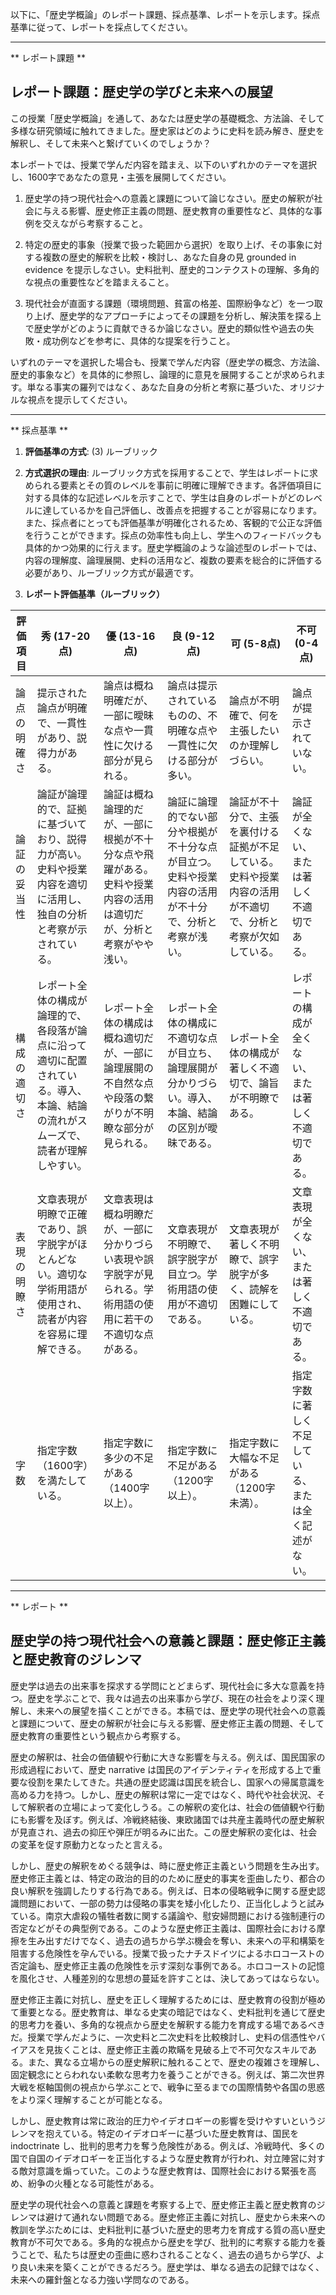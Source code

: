 以下に、「歴史学概論」のレポート課題、採点基準、レポートを示します。採点基準に従って、レポートを採点してください。

---------------------------------------
** レポート課題 **

## レポート課題：歴史学の学びと未来への展望

この授業「歴史学概論」を通して、あなたは歴史学の基礎概念、方法論、そして多様な研究領域に触れてきました。歴史家はどのように史料を読み解き、歴史を解釈し、そして未来へと繋げていくのでしょうか？

本レポートでは、授業で学んだ内容を踏まえ、以下のいずれかのテーマを選択し、1600字であなたの意見・主張を展開してください。

1. 歴史学の持つ現代社会への意義と課題について論じなさい。歴史の解釈が社会に与える影響、歴史修正主義の問題、歴史教育の重要性など、具体的な事例を交えながら考察すること。

2. 特定の歴史的事象（授業で扱った範囲から選択）を取り上げ、その事象に対する複数の歴史的解釈を比較・検討し、あなた自身の見 grounded in evidence を提示しなさい。史料批判、歴史的コンテクストの理解、多角的な視点の重要性などを踏まえること。

3. 現代社会が直面する課題（環境問題、貧富の格差、国際紛争など）を一つ取り上げ、歴史学的なアプローチによってその課題を分析し、解決策を探る上で歴史学がどのように貢献できるか論じなさい。歴史的類似性や過去の失敗・成功例などを参考に、具体的な提案を行うこと。


いずれのテーマを選択した場合も、授業で学んだ内容（歴史学の概念、方法論、歴史的事象など）を具体的に参照し、論理的に意見を展開することが求められます。単なる事実の羅列ではなく、あなた自身の分析と考察に基づいた、オリジナルな視点を提示してください。


---------------------------------------
** 採点基準 **

1. **評価基準の方式**: (3) ルーブリック

2. **方式選択の理由**: ルーブリック方式を採用することで、学生はレポートに求められる要素とその質のレベルを事前に明確に理解できます。各評価項目に対する具体的な記述レベルを示すことで、学生は自身のレポートがどのレベルに達しているかを自己評価し、改善点を把握することが容易になります。また、採点者にとっても評価基準が明確化されるため、客観的で公正な評価を行うことができます。採点の効率性も向上し、学生へのフィードバックも具体的かつ効果的に行えます。歴史学概論のような論述型のレポートでは、内容の理解度、論理展開、史料の活用など、複数の要素を総合的に評価する必要があり、ルーブリック方式が最適です。

3. **レポート評価基準（ルーブリック）**

| 評価項目 | 秀 (17-20点) | 優 (13-16点) | 良 (9-12点) | 可 (5-8点) | 不可 (0-4点) |
|---|---|---|---|---|---|
| 論点の明確さ |  提示された論点が明確で、一貫性があり、説得力がある。 | 論点は概ね明確だが、一部に曖昧な点や一貫性に欠ける部分が見られる。 | 論点は提示されているものの、不明確な点や一貫性に欠ける部分が多い。 | 論点が不明確で、何を主張したいのか理解しづらい。 | 論点が提示されていない。 |
| 論証の妥当性 |  論証が論理的で、証拠に基づいており、説得力が高い。史料や授業内容を適切に活用し、独自の分析と考察が示されている。 | 論証は概ね論理的だが、一部に根拠が不十分な点や飛躍がある。史料や授業内容の活用は適切だが、分析と考察がやや浅い。 | 論証に論理的でない部分や根拠が不十分な点が目立つ。史料や授業内容の活用が不十分で、分析と考察が浅い。 | 論証が不十分で、主張を裏付ける証拠が不足している。史料や授業内容の活用が不適切で、分析と考察が欠如している。 | 論証が全くない、または著しく不適切である。 |
| 構成の適切さ | レポート全体の構成が論理的で、各段落が論点に沿って適切に配置されている。導入、本論、結論の流れがスムーズで、読者が理解しやすい。 | レポート全体の構成は概ね適切だが、一部に論理展開の不自然な点や段落の繋がりが不明瞭な部分が見られる。 | レポート全体の構成に不適切な点が目立ち、論理展開が分かりづらい。導入、本論、結論の区別が曖昧である。 | レポート全体の構成が著しく不適切で、論旨が不明瞭である。 | レポートの構成が全くない、または著しく不適切である。 |
| 表現の明瞭さ |  文章表現が明瞭で正確であり、誤字脱字がほとんどない。適切な学術用語が使用され、読者が内容を容易に理解できる。 | 文章表現は概ね明瞭だが、一部に分かりづらい表現や誤字脱字が見られる。学術用語の使用に若干の不適切な点がある。 | 文章表現が不明瞭で、誤字脱字が目立つ。学術用語の使用が不適切である。 | 文章表現が著しく不明瞭で、誤字脱字が多く、読解を困難にしている。 | 文章表現が全くない、または著しく不適切である。 |
| 字数 |  指定字数（1600字）を満たしている。 | 指定字数に多少の不足がある（1400字以上）。 | 指定字数に不足がある（1200字以上）。 | 指定字数に大幅な不足がある（1200字未満）。 | 指定字数に著しく不足している、または全く記述がない。 |


---------------------------------------
** レポート **
## 歴史学の持つ現代社会への意義と課題：歴史修正主義と歴史教育のジレンマ

歴史学は過去の出来事を探求する学問にとどまらず、現代社会に多大な意義を持つ。歴史を学ぶことで、我々は過去の出来事から学び、現在の社会をより深く理解し、未来への展望を描くことができる。本稿では、歴史学の現代社会への意義と課題について、歴史の解釈が社会に与える影響、歴史修正主義の問題、そして歴史教育の重要性という観点から考察する。

歴史の解釈は、社会の価値観や行動に大きな影響を与える。例えば、国民国家の形成過程において、歴史 narrative は国民のアイデンティティを形成する上で重要な役割を果たしてきた。共通の歴史認識は国民を統合し、国家への帰属意識を高める力を持つ。しかし、歴史の解釈は常に一定ではなく、時代や社会状況、そして解釈者の立場によって変化しうる。この解釈の変化は、社会の価値観や行動にも影響を及ぼす。例えば、冷戦終結後、東欧諸国では共産主義時代の歴史解釈が見直され、過去の抑圧や弾圧が明るみに出た。この歴史解釈の変化は、社会の変革を促す原動力となったと言える。

しかし、歴史の解釈をめぐる競争は、時に歴史修正主義という問題を生み出す。歴史修正主義とは、特定の政治的目的のために歴史的事実を歪曲したり、都合の良い解釈を強調したりする行為である。例えば、日本の侵略戦争に関する歴史認識問題において、一部の勢力は侵略の事実を矮小化したり、正当化しようと試みている。南京大虐殺の犠牲者数に関する議論や、慰安婦問題における強制連行の否定などがその典型例である。このような歴史修正主義は、国際社会における摩擦を生み出すだけでなく、過去の過ちから学ぶ機会を奪い、未来への平和構築を阻害する危険性を孕んでいる。授業で扱ったナチスドイツによるホロコーストの否定論も、歴史修正主義の危険性を示す深刻な事例である。ホロコーストの記憶を風化させ、人種差別的な思想の蔓延を許すことは、決してあってはならない。

歴史修正主義に対抗し、歴史を正しく理解するためには、歴史教育の役割が極めて重要となる。歴史教育は、単なる史実の暗記ではなく、史料批判を通じて歴史的思考力を養い、多角的な視点から歴史を解釈する能力を育成する場であるべきだ。授業で学んだように、一次史料と二次史料を比較検討し、史料の信憑性やバイアスを見抜くことは、歴史修正主義の欺瞞を見破る上で不可欠なスキルである。また、異なる立場からの歴史解釈に触れることで、歴史の複雑さを理解し、固定観念にとらわれない柔軟な思考力を養うことができる。例えば、第二次世界大戦を枢軸国側の視点から学ぶことで、戦争に至るまでの国際情勢や各国の思惑をより深く理解することが可能となる。

しかし、歴史教育は常に政治的圧力やイデオロギーの影響を受けやすいというジレンマを抱えている。特定のイデオロギーに基づいた歴史教育は、国民を indoctrinate し、批判的思考力を奪う危険性がある。例えば、冷戦時代、多くの国で自国のイデオロギーを正当化するような歴史教育が行われ、対立陣営に対する敵対意識を煽っていた。このような歴史教育は、国際社会における緊張を高め、紛争の火種となる可能性がある。

歴史学の現代社会への意義と課題を考察する上で、歴史修正主義と歴史教育のジレンマは避けて通れない問題である。歴史修正主義に対抗し、歴史から未来への教訓を学ぶためには、史料批判に基づいた歴史的思考力を育成する質の高い歴史教育が不可欠である。多角的な視点から歴史を学び、批判的に考察する能力を養うことで、私たちは歴史の歪曲に惑わされることなく、過去の過ちから学び、より良い未来を築くことができるだろう。歴史学は、単なる過去の記録ではなく、未来への羅針盤となる力強い学問なのである。


